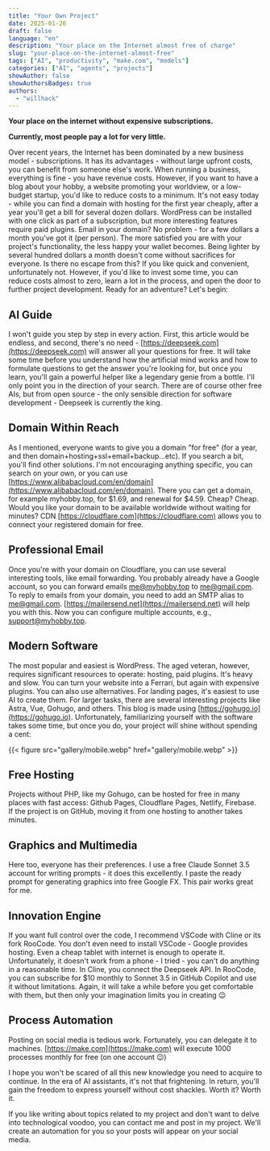 ```yaml
---
title: "Your Own Project"
date: 2025-01-26
draft: false
language: "en"
description: "Your place on the Internet almost free of charge"
slug: "your-place-on-the-internet-almost-free"
tags: ["AI", "productivity", "make.com", "models"]
categories: ["AI", "agents", "projects"]
showAuthor: false
showAuthorsBadges: true
authors:
  - "willhack"
---
```


**Your place on the internet without expensive subscriptions.**

**Currently, most people pay a lot for very little.**

Over recent years, the Internet has been dominated by a new business model - subscriptions. It has its advantages - without large upfront costs, you can benefit from someone else's work. When running a business, everything is fine - you have revenue costs. However, if you want to have a blog about your hobby, a website promoting your worldview, or a low-budget startup, you'd like to reduce costs to a minimum. It's not easy today - while you can find a domain with hosting for the first year cheaply, after a year you'll get a bill for several dozen dollars. WordPress can be installed with one click as part of a subscription, but more interesting features require paid plugins. Email in your domain? No problem - for a few dollars a month you've got it (per person). The more satisfied you are with your project's functionality, the less happy your wallet becomes. Being lighter by several hundred dollars a month doesn't come without sacrifices for everyone. Is there no escape from this? If you like quick and convenient, unfortunately not. However, if you'd like to invest some time, you can reduce costs almost to zero, learn a lot in the process, and open the door to further project development. Ready for an adventure? Let's begin:

## AI Guide
I won't guide you step by step in every action. First, this article would be endless, and second, there's no need - [https://deepseek.com](https://deepseek.com) will answer all your questions for free. It will take some time before you understand how the artificial mind works and how to formulate questions to get the answer you're looking for, but once you learn, you'll gain a powerful helper like a legendary genie from a bottle. I'll only point you in the direction of your search. There are of course other free AIs, but from open source - the only sensible direction for software development - Deepseek is currently the king.

## Domain Within Reach
As I mentioned, everyone wants to give you a domain "for free" (for a year, and then domain+hosting+ssl+email+backup...etc). If you search a bit, you'll find other solutions. I'm not encouraging anything specific, you can search on your own, or you can use [https://www.alibabacloud.com/en/domain](https://www.alibabacloud.com/en/domain). There you can get a domain, for example myhobby.top, for $1.69, and renewal for $4.59. Cheap? Cheap. Would you like your domain to be available worldwide without waiting for minutes? CDN [https://cloudflare.com](https://cloudflare.com) allows you to connect your registered domain for free.

## Professional Email
Once you're with your domain on Cloudflare, you can use several interesting tools, like email forwarding. You probably already have a Google account, so you can forward emails [me@myhobby.top](mailto:me@myhobby.top) to [me@gmail.com](mailto:me@gmail.com). To reply to emails from your domain, you need to add an SMTP alias to [me@gmail.com](mailto:me@gmail.com). [https://mailersend.net](https://mailersend.net) will help you with this. Now you can configure multiple accounts, e.g., [support@myhobby.top](mailto:support@myhobby.top).

## Modern Software
The most popular and easiest is WordPress. The aged veteran, however, requires significant resources to operate: hosting, paid plugins. It's heavy and slow. You can turn your website into a Ferrari, but again with expensive plugins. You can also use alternatives. For landing pages, it's easiest to use AI to create them. For larger tasks, there are several interesting projects like Astra, Vue, Gohugo, and others. This blog is made using [https://gohugo.io](https://gohugo.io). Unfortunately, familiarizing yourself with the software takes some time, but once you do, your project will shine without spending a cent:

{{< figure src="gallery/mobile.webp" href="gallery/mobile.webp" >}}

## Free Hosting
Projects without PHP, like my Gohugo, can be hosted for free in many places with fast access: Github Pages, Cloudflare Pages, Netlify, Firebase. If the project is on GitHub, moving it from one hosting to another takes minutes.

## Graphics and Multimedia
Here too, everyone has their preferences. I use a free Claude Sonnet 3.5 account for writing prompts - it does this excellently. I paste the ready prompt for generating graphics into free Google FX. This pair works great for me.

## Innovation Engine
If you want full control over the code, I recommend VSCode with Cline or its fork RooCode. You don't even need to install VSCode - Google provides hosting. Even a cheap tablet with internet is enough to operate it. Unfortunately, it doesn't work from a phone - I tried - you can't do anything in a reasonable time. In Cline, you connect the Deepseek API. In RooCode, you can subscribe for $10 monthly to Sonnet 3.5 in GitHub Copilot and use it without limitations. Again, it will take a while before you get comfortable with them, but then only your imagination limits you in creating 😉

## Process Automation
Posting on social media is tedious work. Fortunately, you can delegate it to machines. [https://make.com](https://make.com) will execute 1000 processes monthly for free (on one account 😉)

I hope you won't be scared of all this new knowledge you need to acquire to continue. In the era of AI assistants, it's not that frightening. In return, you'll gain the freedom to express yourself without cost shackles. Worth it? Worth it.

If you like writing about topics related to my project and don't want to delve into technological voodoo, you can contact me and post in my project. We'll create an automation for you so your posts will appear on your social media.